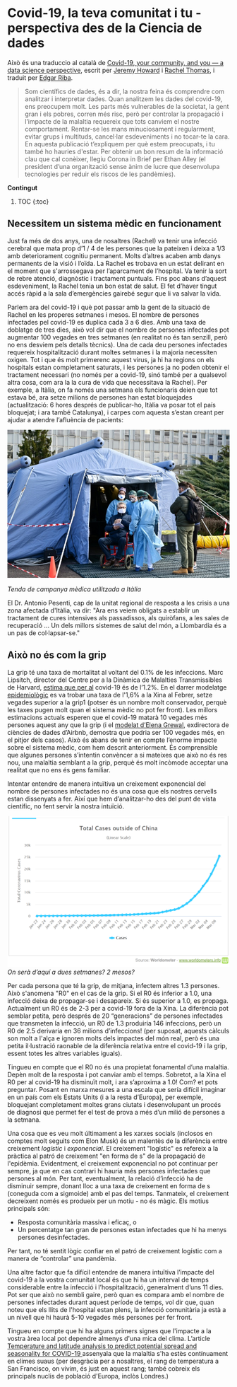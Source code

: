 # Covid-19, la teva comunitat i tu - perspectiva des de la Ciencia de dades

Això és una traduccio al català de [Covid-19, your community, and you — a data science perspective](https://www.fast.ai/2020/03/09/coronavirus/), escrit per [Jeremy Howard](https://twitter.com/jeremyphoward) i [Rachel Thomas](https://twitter.com/math_rachel), i traduit per [Edgar Riba](https://twitter.com/edgarriba).

> Som científics de dades, és a dir, la nostra feina és comprendre com analitzar i interpretar dades. Quan analitzem les dades del covid-19, ens preocupem molt. Les parts més vulnerables de la societat, la gent gran i els pobres, corren més risc, però per controlar la propagació i l’impacte de la malaltia requereix que tots canviem el nostre comportament. Rentar-se les mans minuciosament i regularment, evitar grups i multituds, cancel·lar esdeveniments i no tocar-te la cara. En aquesta publicació t’expliquem per què estem preocupats, i tu també ho hauries d'estar. Per obtenir un bon resum de la informació clau que cal conèixer, llegiu Corona in Brief per Ethan Alley (el president d’una organització sense ànim de lucre que desenvolupa tecnologies per reduir els riscos de les pandèmies).

**Contingut**

1. TOC
{:toc}

## Necessitem un sistema mèdic en funcionament

Just fa més de dos anys, una de nosaltres (Rachel) va tenir una infecció cerebral que mata prop d’1 / 4 de les persones que la pateixen i deixa a 1/3 amb deteriorament cognitiu permanent. Molts d’altres acaben amb danys permanents de la visió i l’oïda. La Rachel es trobava en un estat delirant en el moment que s'arrossegava per l’aparcament de l’hospital. Va tenir la sort de rebre atenció, diagnòstic i tractament puntuals. Fins poc abans d’aquest esdeveniment, la Rachel tenia un bon estat de salut. El fet d’haver tingut accés ràpid a la sala d’emergències gairebé segur que li va salvar la vida.

Parlem ara del covid-19 i què pot passar amb la gent de la situació de Rachel en les properes setmanes i mesos. El nombre de persones infectades pel covid-19 es duplica cada 3 a 6 dies. Amb una taxa de doblatge de tres dies, això vol dir que el nombre de persones infectades pot augmentar 100 vegades en tres setmanes (en realitat no és tan senzill, però no ens desviem pels detalls tècnics). Una de cada deu persones infectades requereix hospitalització durant moltes setmanes i la majoria necessiten oxigen. Tot i que és molt primerenc aquest virus, ja hi ha regions on els hospitals estan completament saturats, i les persones ja no poden obtenir el tractament necessari (no només per a covid-19, sinó també per a qualsevol altra cosa, com ara la la cura de vida que necessitava la Rachel). Per exemple, a Itàlia, on fa només una setmana els funcionaris deien que tot estava bé, ara setze milions de persones han estat bloquejades (actualització: 6 hores després de publicar-ho, Itàlia va posar tot el país bloquejat; i ara també Catalunya), i carpes com aquesta s’estan creant per ajudar a atendre l’afluència de pacients:

![](/images/image1.jpeg "")

*Tenda de campanya mèdica utilitzada a Itàlia*

El Dr. Antonio Pesenti, cap de la unitat regional de resposta a les crisis a una zona afectada d'Itàlia, va dir: "Ara ens veiem obligats a establir un tractament de cures intensives als passadissos, als quiròfans, a les sales de recuperació ... Un dels millors sistemes de salut del món, a Llombardia és a un pas de col·lapsar-se."

## Això no és com la grip

La grip té una taxa de mortalitat al voltant del 0.1% de les infeccions. Marc Lipsitch, director del Centre per a la Dinàmica de Malalties Transmissibles de Harvard, [estima que per al](https://www.washingtonpost.com/opinions/2020/03/06/why-its-so-hard-pin-down-risk-dying-coronavirus/) covid-19 és de l’1.2%. En el darrer modelatge [epidemiològic](https://www.medrxiv.org/content/10.1101/2020.03.04.20031104v1.full.pdf) es va trobar una taxa de l'1,6% a la Xina al Febrer, setze vegades superior a la grip1 (potser és un nombre molt conservador, perquè les taxes pugen molt quan el sistema mèdic no pot fer front). Les millors estimacions actuals esperen que el covid-19 matarà 10 vegades més persones aquest any que la grip (i el [modelat d’Elena Grewal](https://docs.google.com/spreadsheets/d/1ktSfdDrX_uJsdM08azBflVOm4Z5ZVE75nA0lGygNgaA/edit?usp=sharing), exdirectora de ciències de dades d’Airbnb, demostra que podria ser 100 vegades més, en el pitjor dels casos). Això és abans de tenir en compte l’enorme impacte sobre el sistema mèdic, com hem descrit anteriorment. És comprensible que algunes persones s’intentin convèncer a si mateixes que això no és res nou, una malaltia semblant a la grip, perquè és molt incòmode acceptar una realitat que no ens és gens familiar.

Intentar entendre de manera intuïtiva un creixement exponencial del nombre de persones infectades no és una cosa que els nostres cervells estan dissenyats a fer. Així que hem d’analitzar-ho des del punt de vista científic, no fent servir la nostra intuïció.

![](/images/image2.png "")
*On serà d’aquí a dues setmanes? 2 mesos?*

Per cada persona que té la grip, de mitjana, infectem altres 1.3 persones. Això s'anomena "R0" en el cas de la grip. Si el R0 és inferior a 1.0, una infecció deixa de propagar-se i desapareix. Si és superior a 1.0, es propaga. Actualment un R0 és de 2-3 per a covid-19 fora de la Xina. La diferència pot semblar petita, però després de 20 “generacions” de persones infectades que transmeten la infecció, un R0 de 1.3 produiria 146 infeccions, però un R0 de 2.5 derivaria en 36 milions d’infeccions! (per suposat, aquests càlculs son molt a l'alça e ignoren molts dels impactes del món real, però és una petita il·lustració raonable de la diferència relativa entre el covid-19 i la grip, essent totes les altres variables iguals).

Tingueu en compte que el R0 no és una propietat fonamental d’una malaltia. Depèn molt de la resposta i pot canviar amb el temps. Sobretot, a la Xina el R0 per al covid-19 ha disminuït molt, i ara s’aproxima a 1.0! Com? et pots preguntar. Posant en marxa mesures a una escala que sería difícil imaginar en un país com els Estats Units (i a la resta d’Europa), per exemple, bloquejant completament moltes grans ciutats i desenvolupant un procés de diagnosi que permet fer el test de prova a més d’un milió de persones a la setmana.

Una cosa que es veu molt últimament a les xarxes socials (inclosos en comptes molt seguits com Elon Musk) és un malentès de la diferència entre creixement *logístic* i *exponencial*. El creixement "logístic" es refereix a la pràctica al patró de creixement "en forma de s" de la propagació de l'epidèmia. Evidentment, el creixement exponencial no pot continuar per sempre, ja que en cas contrari hi hauria més persones infectades que persones al món. Per tant, eventualment, la relació d’infecció ha de disminuir sempre, donant lloc a una taxa de creixement en forma de s (coneguda com a sigmoide) amb el pas del temps. Tanmateix, el creixement decreixent només es produeix per un motiu - no és màgic. Els motius principals són:

* Resposta comunitària massiva i eficaç, o
* Un percentatge tan gran de persones estan infectades que hi ha menys persones desinfectades.

Per tant, no té sentit lògic confiar en el patró de creixement logístic com a manera de “controlar” una pandèmia.

Una altre factor que fa difícil entendre de manera intuïtiva l’impacte del covid-19 a la vostra comunitat local és que hi ha un interval de temps considerable entre la infecció i l’hospitalització, generalment d’uns 11 dies. Pot ser que això no sembli gaire, però quan es compara amb el nombre de persones infectades durant aquest període de temps, vol dir que, quan noteu que els llits de l'hospital estan plens, la infecció comunitària ja està a un nivell que hi haurà 5-10 vegades més persones per fer front.

Tingueu en compte que hi ha alguns primers signes que l'impacte a la vostra àrea local pot dependre almenys d'una mica del clima. L’article [Temperature and latitude analysis to predict potential spread and seasonality for COVID-19 ](https://poseidon01.ssrn.com/delivery.php?ID=091071099092098096101097074089104068104013035023062021010031112088025099126064001093097030102106046016114116082016095089113023126034089078012119081090111118122007110026000085123071022022127025026080005029001020025126022000066075021086079031101116126112&EXT=pdf) assenyala que la malaltia s'ha estès contínuament en climes suaus (per desgràcia per a nosaltres, el rang de temperatura a San Francisco, on vivim, és just en aquest rang; també cobreix els principals nuclis de població d'Europa, inclòs Londres.)
